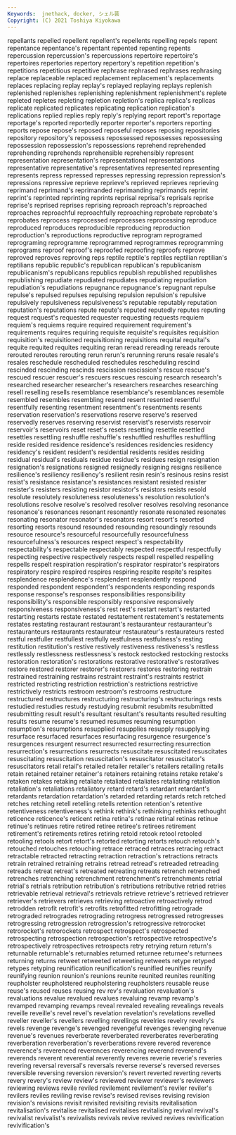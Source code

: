 ```yaml
---
Keywords:  jnethack, docker, シェル芸
Copyright: (C) 2021 Toshiya Kiyokawa
---
```

repellants repelled repellent repellent's repellents repelling repels repent repentance
repentance's repentant repented repenting repents repercussion repercussion's repercussions repertoire repertoire's
repertoires repertories repertory repertory's repetition repetition's repetitions repetitious repetitive rephrase
rephrased rephrases rephrasing replace replaceable replaced replacement replacement's replacements replaces
replacing replay replay's replayed replaying replays replenish replenished replenishes replenishing
replenishment replenishment's replete repleted repletes repleting repletion repletion's replica replica's
replicas replicate replicated replicates replicating replication replication's replications replied replies
reply reply's replying report report's reportage reportage's reported reportedly reporter
reporter's reporters reporting reports repose repose's reposed reposeful reposes reposing
repositories repository repository's repossess repossessed repossesses repossessing repossession repossession's repossessions
reprehend reprehended reprehending reprehends reprehensible reprehensibly represent representation representation's representational
representations representative representative's representatives represented representing represents repress repressed represses
repressing repression repression's repressions repressive reprieve reprieve's reprieved reprieves reprieving
reprimand reprimand's reprimanded reprimanding reprimands reprint reprint's reprinted reprinting reprints
reprisal reprisal's reprisals reprise reprise's reprised reprises reprising reproach reproach's
reproached reproaches reproachful reproachfully reproaching reprobate reprobate's reprobates reprocess reprocessed
reprocesses reprocessing reproduce reproduced reproduces reproducible reproducing reproduction reproduction's reproductions
reproductive reprogram reprogramed reprograming reprogramme reprogrammed reprogrammes reprogramming reprograms reproof
reproof's reproofed reproofing reproofs reprove reproved reproves reproving reps reptile
reptile's reptiles reptilian reptilian's reptilians republic republic's republican republican's republicanism
republicanism's republicans republics republish republished republishes republishing repudiate repudiated repudiates
repudiating repudiation repudiation's repudiations repugnance repugnance's repugnant repulse repulse's repulsed
repulses repulsing repulsion repulsion's repulsive repulsively repulsiveness repulsiveness's reputable reputably
reputation reputation's reputations repute repute's reputed reputedly reputes reputing request
request's requested requester requesting requests requiem requiem's requiems require required
requirement requirement's requirements requires requiring requisite requisite's requisites requisition requisition's
requisitioned requisitioning requisitions requital requital's requite requited requites requiting reran
reread rereading rereads reroute rerouted reroutes rerouting rerun rerun's rerunning
reruns resale resale's resales reschedule rescheduled reschedules rescheduling rescind rescinded
rescinding rescinds rescission rescission's rescue rescue's rescued rescuer rescuer's rescuers
rescues rescuing research research's researched researcher researcher's researchers researches researching
resell reselling resells resemblance resemblance's resemblances resemble resembled resembles resembling
resend resent resented resentful resentfully resenting resentment resentment's resentments resents
reservation reservation's reservations reserve reserve's reserved reservedly reserves reserving reservist
reservist's reservists reservoir reservoir's reservoirs reset reset's resets resetting resettle
resettled resettles resettling reshuffle reshuffle's reshuffled reshuffles reshuffling reside resided
residence residence's residences residencies residency residency's resident resident's residential residents
resides residing residual residual's residuals residue residue's residues resign resignation
resignation's resignations resigned resignedly resigning resigns resilience resilience's resiliency resiliency's
resilient resin resin's resinous resins resist resist's resistance resistance's resistances
resistant resisted resister resister's resisters resisting resistor resistor's resistors resists
resold resolute resolutely resoluteness resoluteness's resolution resolution's resolutions resolve resolve's
resolved resolver resolves resolving resonance resonance's resonances resonant resonantly resonate
resonated resonates resonating resonator resonator's resonators resort resort's resorted resorting
resorts resound resounded resounding resoundingly resounds resource resource's resourceful resourcefully
resourcefulness resourcefulness's resources respect respect's respectability respectability's respectable respectably respected
respectful respectfully respecting respective respectively respects respell respelled respelling respells
respelt respiration respiration's respirator respirator's respirators respiratory respire respired respires
respiring respite respite's respites resplendence resplendence's resplendent resplendently respond responded
respondent respondent's respondents responding responds response response's responses responsibilities responsibility
responsibility's responsible responsibly responsive responsively responsiveness responsiveness's rest rest's restart
restart's restarted restarting restarts restate restated restatement restatement's restatements restates
restating restaurant restaurant's restauranteur restauranteur's restauranteurs restaurants restaurateur restaurateur's restaurateurs
rested restful restfuller restfullest restfully restfulness restfulness's resting restitution restitution's
restive restively restiveness restiveness's restless restlessly restlessness restlessness's restock restocked
restocking restocks restoration restoration's restorations restorative restorative's restoratives restore restored
restorer restorer's restorers restores restoring restrain restrained restraining restrains restraint
restraint's restraints restrict restricted restricting restriction restriction's restrictions restrictive restrictively
restricts restroom restroom's restrooms restructure restructured restructures restructuring restructuring's restructurings
rests restudied restudies restudy restudying resubmit resubmits resubmitted resubmitting result
result's resultant resultant's resultants resulted resulting results resume resume's resumed
resumes resuming resumption resumption's resumptions resupplied resupplies resupply resupplying resurface
resurfaced resurfaces resurfacing resurgence resurgence's resurgences resurgent resurrect resurrected resurrecting
resurrection resurrection's resurrections resurrects resuscitate resuscitated resuscitates resuscitating resuscitation resuscitation's
resuscitator resuscitator's resuscitators retail retail's retailed retailer retailer's retailers retailing
retails retain retained retainer retainer's retainers retaining retains retake retake's
retaken retakes retaking retaliate retaliated retaliates retaliating retaliation retaliation's retaliations
retaliatory retard retard's retardant retardant's retardants retardation retardation's retarded retarding
retards retch retched retches retching retell retelling retells retention retention's
retentive retentiveness retentiveness's rethink rethink's rethinking rethinks rethought reticence reticence's
reticent retina retina's retinae retinal retinas retinue retinue's retinues retire
retired retiree retiree's retirees retirement retirement's retirements retires retiring retold
retook retool retooled retooling retools retort retort's retorted retorting retorts
retouch retouch's retouched retouches retouching retrace retraced retraces retracing retract
retractable retracted retracting retraction retraction's retractions retracts retrain retrained retraining
retrains retread retread's retreaded retreading retreads retreat retreat's retreated retreating
retreats retrench retrenched retrenches retrenching retrenchment retrenchment's retrenchments retrial retrial's
retrials retribution retribution's retributions retributive retried retries retrievable retrieval retrieval's
retrievals retrieve retrieve's retrieved retriever retriever's retrievers retrieves retrieving retroactive
retroactively retrod retrodden retrofit retrofit's retrofits retrofitted retrofitting retrograde retrograded
retrogrades retrograding retrogress retrogressed retrogresses retrogressing retrogression retrogression's retrogressive retrorocket
retrorocket's retrorockets retrospect retrospect's retrospected retrospecting retrospection retrospection's retrospective retrospective's
retrospectively retrospectives retrospects retry retrying return return's returnable returnable's returnables
returned returnee returnee's returnees returning returns retweet retweeted retweeting retweets
retype retyped retypes retyping reunification reunification's reunified reunifies reunify reunifying
reunion reunion's reunions reunite reunited reunites reuniting reupholster reupholstered reupholstering
reupholsters reusable reuse reuse's reused reuses reusing rev rev's revaluation
revaluation's revaluations revalue revalued revalues revaluing revamp revamp's revamped revamping
revamps reveal revealed revealing revealings reveals reveille reveille's revel revel's
revelation revelation's revelations revelled reveller reveller's revellers revelling revellings revelries
revelry revelry's revels revenge revenge's revenged revengeful revenges revenging revenue
revenue's revenues reverberate reverberated reverberates reverberating reverberation reverberation's reverberations revere
revered reverence reverence's reverenced reverences reverencing reverend reverend's reverends reverent
reverential reverently reveres reverie reverie's reveries revering reversal reversal's reversals
reverse reverse's reversed reverses reversible reversing reversion reversion's revert reverted
reverting reverts revery revery's review review's reviewed reviewer reviewer's reviewers
reviewing reviews revile reviled revilement revilement's reviler reviler's revilers reviles
reviling revise revise's revised revises revising revision revision's revisions revisit
revisited revisiting revisits revitalisation revitalisation's revitalise revitalised revitalises revitalising revival
revival's revivalist revivalist's revivalists revivals revive revived revives revivification revivification's
